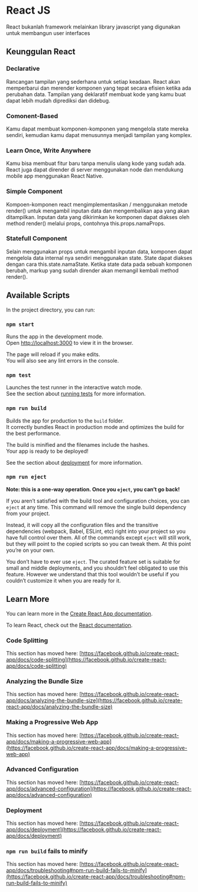 # React JS

React bukanlah framework melainkan library javascript yang digunakan untuk membangun user interfaces

## Keunggulan React

### Declarative

Rancangan tampilan yang sederhana untuk setiap keadaan.
React akan memperbarui dan merender komponen yang tepat secara efisien ketika ada perubahan data.
Tampilan yang deklaratif membuat kode yang kamu buat dapat lebih mudah diprediksi dan didebug.

### Comonent-Based

Kamu dapat membuat komponen-komponen yang mengelola state mereka sendiri, kemudian kamu dapat menusunnya menjadi tampilan yang komplex.

### Learn Once, Write Anywhere

Kamu bisa membuat fitur baru tanpa menulis ulang kode yang sudah ada.
React juga dapat dirender di server menggunakan node dan mendukung mobile app menggunakan React Native.

### Simple Component

Kompoen-komponen react mengimplementasikan / menggunakan metode render() untuk mengambil inputan data dan mengembalikan apa yang akan ditampilkan. Inputan data yang dikirimkan ke komponen dapat diakses oleh method render() melalui props, contohnya this.props.namaProps.

### Statefull Component

Selain menggunakan props untuk mengambil inputan data, komponen dapat mengelola data internal nya sendiri menggunakan state. State dapat diakses dengan cara this.state.namaState.
Ketika state data pada sebuah komponen berubah, markup yang sudah dirender akan memangil kembali method render().

## Available Scripts

In the project directory, you can run:

### `npm start`

Runs the app in the development mode.\
Open [http://localhost:3000](http://localhost:3000) to view it in the browser.

The page will reload if you make edits.\
You will also see any lint errors in the console.

### `npm test`

Launches the test runner in the interactive watch mode.\
See the section about [running tests](https://facebook.github.io/create-react-app/docs/running-tests) for more information.

### `npm run build`

Builds the app for production to the `build` folder.\
It correctly bundles React in production mode and optimizes the build for the best performance.

The build is minified and the filenames include the hashes.\
Your app is ready to be deployed!

See the section about [deployment](https://facebook.github.io/create-react-app/docs/deployment) for more information.

### `npm run eject`

**Note: this is a one-way operation. Once you `eject`, you can’t go back!**

If you aren’t satisfied with the build tool and configuration choices, you can `eject` at any time. This command will remove the single build dependency from your project.

Instead, it will copy all the configuration files and the transitive dependencies (webpack, Babel, ESLint, etc) right into your project so you have full control over them. All of the commands except `eject` will still work, but they will point to the copied scripts so you can tweak them. At this point you’re on your own.

You don’t have to ever use `eject`. The curated feature set is suitable for small and middle deployments, and you shouldn’t feel obligated to use this feature. However we understand that this tool wouldn’t be useful if you couldn’t customize it when you are ready for it.

## Learn More

You can learn more in the [Create React App documentation](https://facebook.github.io/create-react-app/docs/getting-started).

To learn React, check out the [React documentation](https://reactjs.org/).

### Code Splitting

This section has moved here: [https://facebook.github.io/create-react-app/docs/code-splitting](https://facebook.github.io/create-react-app/docs/code-splitting)

### Analyzing the Bundle Size

This section has moved here: [https://facebook.github.io/create-react-app/docs/analyzing-the-bundle-size](https://facebook.github.io/create-react-app/docs/analyzing-the-bundle-size)

### Making a Progressive Web App

This section has moved here: [https://facebook.github.io/create-react-app/docs/making-a-progressive-web-app](https://facebook.github.io/create-react-app/docs/making-a-progressive-web-app)

### Advanced Configuration

This section has moved here: [https://facebook.github.io/create-react-app/docs/advanced-configuration](https://facebook.github.io/create-react-app/docs/advanced-configuration)

### Deployment

This section has moved here: [https://facebook.github.io/create-react-app/docs/deployment](https://facebook.github.io/create-react-app/docs/deployment)

### `npm run build` fails to minify

This section has moved here: [https://facebook.github.io/create-react-app/docs/troubleshooting#npm-run-build-fails-to-minify](https://facebook.github.io/create-react-app/docs/troubleshooting#npm-run-build-fails-to-minify)

